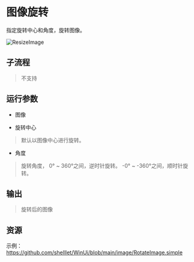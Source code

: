 # 图像旋转 
指定旋转中心和角度，旋转图像。

![ResizeImage](./images/13.png ':size=90%')

## 子流程
> 不支持


## 运行参数

* 图像
>
* 旋转中心
> 默认以图像中心进行旋转。

* 角度
> 旋转角度， 0° ~  360°之间，逆时针旋转。 -0° ~  -360°之间，顺时针旋转。


## 输出

> 旋转后的图像    

## 资源

示例：https://github.com/shelllet/WinUi/blob/main/image/RotateImage.simple





